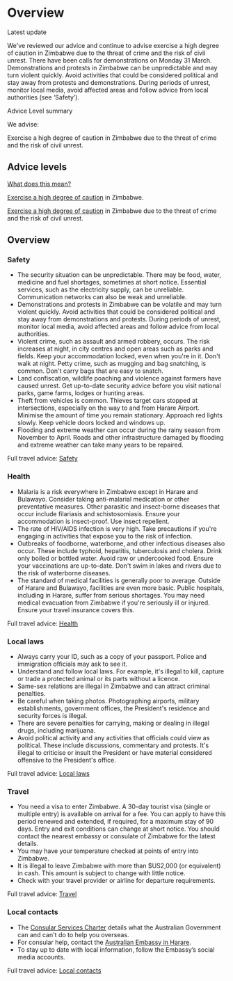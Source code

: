 # Overview

Latest update

We've reviewed our advice and continue to advise exercise a high degree of caution in Zimbabwe due to the threat of crime and the risk of civil unrest. There have been calls for demonstrations on Monday 31 March. Demonstrations and protests in Zimbabwe can be unpredictable and may turn violent quickly. Avoid activities that could be considered political and stay away from protests and demonstrations. During periods of unrest, monitor local media, avoid affected areas and follow advice from local authorities (see ‘Safety’).

Advice Level summary

We advise:

Exercise a high degree of caution in Zimbabwe due to the threat of crime and the risk of civil unrest.

## Advice levels

[What does this mean?](/before-you-go/travel-advice-explained/)

[Exercise a high degree of caution](https://www.smartraveller.gov.au/consular-services/travel-advice-explained#level2) in Zimbabwe.

[Exercise a high degree of caution](https://www.smartraveller.gov.au/consular-services/travel-advice-explained#level2) in Zimbabwe due to the threat of crime and the risk of civil unrest.

## Overview

### Safety

* The security situation can be unpredictable. There may be food, water, medicine and fuel shortages, sometimes at short notice. Essential services, such as the electricity supply, can be unreliable. Communication networks can also be weak and unreliable.
* Demonstrations and protests in Zimbabwe can be volatile and may turn violent quickly. Avoid activities that could be considered political and stay away from demonstrations and protests. During periods of unrest, monitor local media, avoid affected areas and follow advice from local authorities.
* Violent crime, such as assault and armed robbery, occurs. The risk increases at night, in city centres and open areas such as parks and fields. Keep your accommodation locked, even when you're in it. Don't walk at night. Petty crime, such as mugging and bag snatching, is common. Don't carry bags that are easy to snatch.
* Land confiscation, wildlife poaching and violence against farmers have caused unrest. Get up-to-date security advice before you visit national parks, game farms, lodges or hunting areas.
* Theft from vehicles is common. Thieves target cars stopped at intersections, especially on the way to and from Harare Airport. Minimise the amount of time you remain stationary. Approach red lights slowly. Keep vehicle doors locked and windows up.
* Flooding and extreme weather can occur during the rainy season from November to April. Roads and other infrastructure damaged by flooding and extreme weather can take many years to be repaired.

Full travel advice: [Safety](#safety)

### Health

* Malaria is a risk everywhere in Zimbabwe except in Harare and Bulawayo. Consider taking anti-malarial medication or other preventative measures. Other parasitic and insect-borne diseases that occur include filariasis and schistosomiasis. Ensure your accommodation is insect-proof. Use insect repellent.
* The rate of HIV/AIDS infection is very high. Take precautions if you're engaging in activities that expose you to the risk of infection.
* Outbreaks of foodborne, waterborne, and other infectious diseases also occur. These include typhoid, hepatitis, tuberculosis and cholera. Drink only boiled or bottled water. Avoid raw or undercooked food. Ensure your vaccinations are up-to-date. Don't swim in lakes and rivers due to the risk of waterborne diseases.
* The standard of medical facilities is generally poor to average. Outside of Harare and Bulawayo, facilities are even more basic. Public hospitals, including in Harare, suffer from serious shortages. You may need medical evacuation from Zimbabwe if you're seriously ill or injured. Ensure your travel insurance covers this.

Full travel advice: [Health](#health)

### Local laws

* Always carry your ID, such as a copy of your passport. Police and immigration officials may ask to see it.
* Understand and follow local laws. For example, it's illegal to kill, capture or trade a protected animal or its parts without a licence.
* Same-sex relations are illegal in Zimbabwe and can attract criminal penalties.
* Be careful when taking photos. Photographing airports, military establishments, government offices, the President's residence and security forces is illegal.
* There are severe penalties for carrying, making or dealing in illegal drugs, including marijuana.
* Avoid political activity and any activities that officials could view as political. These include discussions, commentary and protests. It's illegal to criticise or insult the President or have material considered offensive to the President's office.

Full travel advice: [Local laws](#local-laws)

### Travel

* You need a visa to enter Zimbabwe. A 30-day tourist visa (single or multiple entry) is available on arrival for a fee. You can apply to have this period renewed and extended, if required, for a maximum stay of 90 days. Entry and exit conditions can change at short notice. You should contact the nearest embassy or consulate of Zimbabwe for the latest details.
* You may have your temperature checked at points of entry into Zimbabwe.
* It is illegal to leave Zimbabwe with more than $US2,000 (or equivalent) in cash. This amount is subject to change with little notice.
* Check with your travel provider or airline for departure requirements.

Full travel advice: [Travel](#travel)

### Local contacts

* The [Consular Services Charter](/consular-services/consular-services-charter "Consular Services Charter") details what the Australian Government can and can't do to help you overseas.
* For consular help, contact the [Australian Embassy in Harare](https://zimbabwe.embassy.gov.au/).
* To stay up to date with local information, follow the Embassy’s social media accounts.

Full travel advice: [Local contacts](#local_contacts)